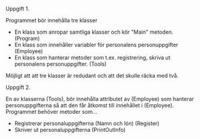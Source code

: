 Uppgift 1.

Programmet bör innehålla tre klasser
- En klass som anropar samtliga klasser och kör "Main" metoden. (Program)
- En klass som innehåller variabler för personalens personuppgifter (Employee)
- En klass som hanterar metoder som t.ex. registrering, skriva ut personalens personuppgifter. (Tools)

Möjligt att att tre klasser är redudant och att det skulle räcka med två.

Uppgift 2.

En av klasserna (Tools), bör innehålla attributet av (Employee) som hanterar personuppgifterna så att den får åtkomst till innehållet i (Employee).
Programmet behöver metoder som... 
- Registrerar personaluppgifterna (Namn och lön) (Register)
- Skriver ut personaluppgifterna (PrintOutInfo)
